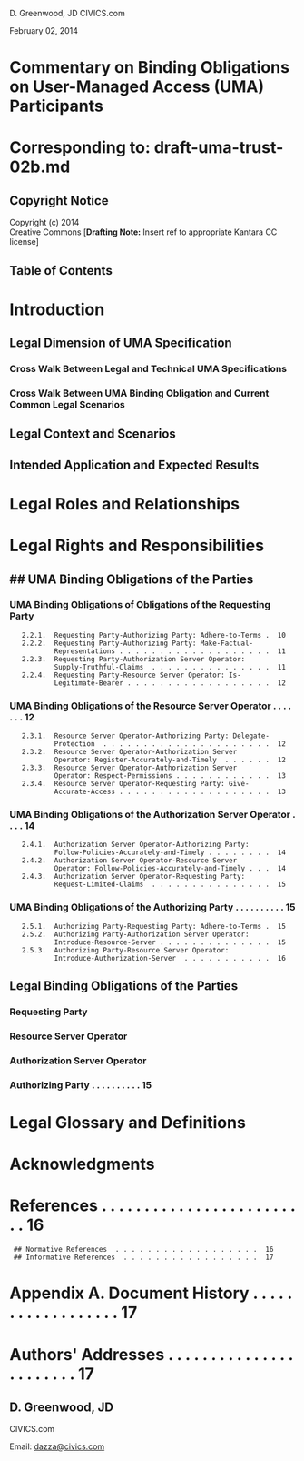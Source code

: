 D. Greenwood, JD
CIVICS.com

February 02, 2014  

# Commentary on Binding Obligations on User-Managed Access (UMA) Participants  
# Corresponding to: draft-uma-trust-02b.md 


## Copyright Notice

   Copyright (c) 2014  
   Creative Commons [**Drafting Note:** Insert ref to appropriate Kantara CC license]

## Table of Contents


#  Introduction  


## Legal Dimension of UMA Specification  

### Cross Walk Between Legal and Technical UMA Specifications

###  Cross Walk Between UMA Binding Obligation and Current Common Legal Scenarios

## Legal Context and Scenarios  


## Intended Application and Expected Results  

#  Legal Roles and Relationships

#  Legal Rights and Responsibilities 

## ## UMA Binding Obligations of the Parties

### UMA Binding Obligations of Obligations of the Requesting Party 
       2.2.1.  Requesting Party-Authorizing Party: Adhere-to-Terms .  10  
       2.2.2.  Requesting Party-Authorizing Party: Make-Factual-
               Representations . . . . . . . . . . . . . . . . . . .  11  
       2.2.3.  Requesting Party-Authorization Server Operator:
               Supply-Truthful-Claims  . . . . . . . . . . . . . . .  11  
       2.2.4.  Requesting Party-Resource Server Operator: Is-
               Legitimate-Bearer . . . . . . . . . . . . . . . . . .  12 
                
### UMA Binding Obligations of the Resource Server Operator . . . . . . .  12  
       2.3.1.  Resource Server Operator-Authorizing Party: Delegate-
               Protection  . . . . . . . . . . . . . . . . . . . . .  12  
       2.3.2.  Resource Server Operator-Authorization Server
               Operator: Register-Accurately-and-Timely  . . . . . .  12  
       2.3.3.  Resource Server Operator-Authorization Server
               Operator: Respect-Permissions . . . . . . . . . . . .  13  
       2.3.4.  Resource Server Operator-Requesting Party: Give-
               Accurate-Access . . . . . . . . . . . . . . . . . . .  13  

### UMA Binding Obligations of the Authorization Server Operator  . . . .  14  
       2.4.1.  Authorization Server Operator-Authorizing Party:
               Follow-Policies-Accurately-and-Timely . . . . . . . .  14  
       2.4.2.  Authorization Server Operator-Resource Server
               Operator: Follow-Policies-Accurately-and-Timely . . .  14  
       2.4.3.  Authorization Server Operator-Requesting Party:
               Request-Limited-Claims  . . . . . . . . . . . . . . .  15  

### UMA Binding Obligations of the Authorizing Party  . . . . . . . . . .  15  
       2.5.1.  Authorizing Party-Requesting Party: Adhere-to-Terms .  15  
       2.5.2.  Authorizing Party-Authorization Server Operator:
               Introduce-Resource-Server . . . . . . . . . . . . . .  15  
       2.5.3.  Authorizing Party-Resource Server Operator:
               Introduce-Authorization-Server  . . . . . . . . . . .  16

## Legal Binding Obligations of the Parties

### Requesting Party 
                
### Resource Server Operator

### Authorization Server Operator 

### Authorizing Party  . . . . . . . . . .  15  

#  Legal Glossary and Definitions

#  Acknowledgments 

# References  . . . . . . . . . . . . . . . . . . . . . . . . .  16  
     ## Normative References  . . . . . . . . . . . . . . . . . .  16  
     ## Informative References  . . . . . . . . . . . . . . . . .  17  

# Appendix A.  Document History . . . . . . . . . . . . . . . . . .  17  

# Authors' Addresses  . . . . . . . . . . . . . . . . . . . . . . .  17  
   
##   D. Greenwood, JD  
   CIVICS.com  
   
   Email: dazza@civics.com  
